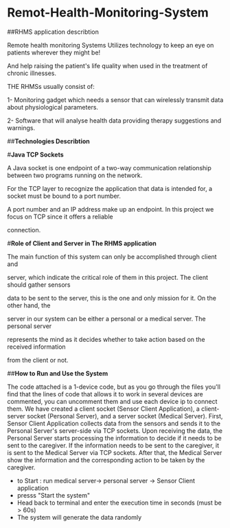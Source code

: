 # Remot-Health-Monitoring-System








##RHMS application describtion

Remote health monitoring Systems Utilizes technology to keep an eye on patients wherever they might be!

And help raising the patient's life quality when used in the treatment of chronic illnesses.

THE RHMSs usually consist of:

1- Monitoring gadget which needs a sensor that can wirelessly transmit data about physiological parameters.

2- Software that will analyse health data providing therapy suggestions and warnings.


##**Technologies Describtion**

#**Java TCP Sockets**

A Java socket is one endpoint of a two-way communication relationship between two programs running on the network.

For the TCP layer to recognize the application that data is intended for, a socket must be bound to a port number.

A port number and an IP address make up an endpoint. In this project we focus on TCP since it offers a reliable

connection.


#**Role of Client and Server in The RHMS application**

The main function of this system can only be accomplished through client and

server, which indicate the critical role of them in this project. The client should gather sensors

data to be sent to the server, this is the one and only mission for it. On the other hand, the

server in our system can be either a personal or a medical server. The personal server

represents the mind as it decides whether to take action based on the received information

from the client or not.


##**How to Run and Use the System**
 
The code attached is a 1-device code, but as you go through the files you'll find that the lines of code 
that allows it to work in several devices are commented, you can uncomment them and use each device ip to connect 
them.
We have created a client socket (Sensor Client Application), a client-server socket (Personal Server), and a server socket (Medical Server).
First, Sensor Client Application collects data from the sensors and sends it to the Personal Server's server-side via TCP sockets. 
Upon receiving the data, the Personal Server starts processing the information to decide if it needs to be sent to the caregiver.
If the information needs to be sent to the caregiver, it is sent to the Medical Server via TCP sockets. After that,
the Medical Server show the information and the corresponding action to be taken by the caregiver.

* to Start : run medical server-> personal server -> Sensor Client application 
* presss "Start the system" 
* Head back to terminal and enter the execution time in seconds (must be > 60s)
* The system will generate the data randomly
